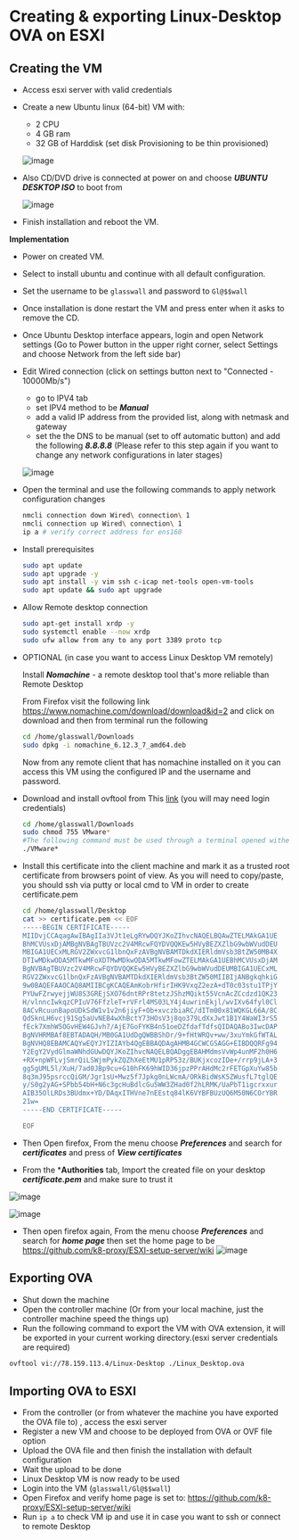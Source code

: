 # Creating & exporting Linux-Desktop OVA on ESXI



## Creating the VM

* Access esxi server with valid credentials 

* Create a new Ubuntu linux (64-bit) VM with:
  * 2 CPU
  * 4 GB ram 
  * 32 GB of Harddisk (set disk Provisioning to be thin provisioned) 

  ![image](https://user-images.githubusercontent.com/58347752/101004090-23006a00-3569-11eb-9052-1f5a9d3dbb99.png)

* Also CD/DVD drive is connected at power on and choose ***UBUNTU DESKTOP ISO*** to boot from

  ![image](https://user-images.githubusercontent.com/58347752/101005217-74a8f480-3569-11eb-8e7d-2fa83835c179.png)

* Finish installation and reboot the VM.

**Implementation**

* Power on created VM.

* Select to install ubuntu and continue with all default configuration.

* Set the username to be `glasswall` and password to `Gl@$$wall`

* Once installation is done restart the VM and press enter when it asks to remove the CD.

* Once Ubuntu Desktop interface appears, login and open Network settings (Go to Power button in the upper right corner, select Settings and choose Network from the left side bar)

* Edit Wired connection (click on settings button next to "Connected - 10000Mb/s")
  * go to IPV4 tab
  * set IPV4 method to be ***Manual*** 
  * add a valid IP address from the provided list, along with netmask and gateway
  * set the the DNS to be manual (set to off automatic button) and add the following ***8.8.8.8***  (Please refer to this step again if you want to change any network configurations in later stages)

  ![image](https://user-images.githubusercontent.com/58347752/101046373-a9c53f00-3589-11eb-8aea-c4e263d0c2ff.png)

* Open the terminal and use the following commands to apply network configuration changes

  ```bash
  nmcli connection down Wired\ connection\ 1
  nmcli connection up Wired\ connection\ 1
  ip a # verify correct address for ens160
  ```

* Install prerequisites 

  ```bash
  sudo apt update
  sudo apt upgrade -y
  sudo apt install -y vim ssh c-icap net-tools open-vm-tools
  sudo apt update && sudo apt upgrade
  ```

  
* Allow Remote desktop connection 

  ```bash
  sudo apt-get install xrdp -y
  sudo systemctl enable --now xrdp
  sudo ufw allow from any to any port 3389 proto tcp
  ```

* OPTIONAL (in case you want to access Linux Desktop VM remotely)

  Install ***Nomachine*** - a remote desktop tool that's more reliable than Remote Desktop

  ​From Firefox visit the following link https://www.nomachine.com/download/download&id=2 and click on download and then from terminal run the following

  ```bash
  cd /home/glasswall/Downloads
  sudo dpkg -i nomachine_6.12.3_7_amd64.deb
  ```
  
  ​Now from any remote client that has nomachine installed on it you can access this VM using the configured IP and the username and password.


* Download and install ovftool from This [link](https://download2.vmware.com/software/vmtools/1105/VMware-ovftool-4.4.0-15722219-lin.x86_64.bundle?HashKey=0ae0062f8101b853e7c677c183820f4a&params=%7B%22custnumber%22%3A%22dEBkaHdlamUqZQ%3D%3D%22%2C%22sourcefilesize%22%3A%2238.57+MB%22%2C%22dlgcode%22%3A%22OVFTOOL440%22%2C%22languagecode%22%3A%22en%22%2C%22source%22%3A%22BETA%22%2C%22downloadtype%22%3A%22manual%22%2C%22eula%22%3A%22N%22%2C%22downloaduuid%22%3A%226a50c45a-8320-489a-89cd-caba573f7462%22%2C%22purchased%22%3A%22N%22%2C%22dlgtype%22%3A%22Drivers+%26+Tools%22%2C%22productversion%22%3A%224.4.0%22%7D&AuthKey=1607006924_f313c8fb4e891f142ef8ac5a6180cd63) (you will may need login credentials)

  ```bash
  cd /home/glasswall/Downloads
  sudo chmod 755 VMware*
  #The following command must be used through a terminal opened withen the graphical user interface (A pop up window will be shown)
  ./VMware*
  ```

* Install this certificate into the client machine and mark it as a trusted root certificate from browsers point of view. As you will need to copy/paste, you should ssh via putty or local cmd to VM in order to create certificate.pem

  ```bash
  cd /home/glasswall/Desktop
  cat >> certificate.pem << EOF
  -----BEGIN CERTIFICATE-----
  MIIDvjCCAqagAwIBAgIIa3VJt1eLgRYwDQYJKoZIhvcNAQELBQAwZTELMAkGA1UE
  BhMCVUsxDjAMBgNVBAgTBUVzc2V4MRcwFQYDVQQKEw5HVyBEZXZlbG9wbWVudDEU
  MBIGA1UECxMLRGV2ZWxvcG1lbnQxFzAVBgNVBAMTDkdXIERldmVsb3BtZW50MB4X
  DTIwMDkwODA5MTkwMFoXDTMwMDkwODA5MTkwMFowZTELMAkGA1UEBhMCVUsxDjAM
  BgNVBAgTBUVzc2V4MRcwFQYDVQQKEw5HVyBEZXZlbG9wbWVudDEUMBIGA1UECxML
  RGV2ZWxvcG1lbnQxFzAVBgNVBAMTDkdXIERldmVsb3BtZW50MIIBIjANBgkqhkiG
  9w0BAQEFAAOCAQ8AMIIBCgKCAQEAmKobrHfirIHK9VxqZ2ezA+dT0c03stu1TPjY
  PYUwFZrwyejjWU8S3GREjSXO76dntRPr8tetzJShzMQikt55VcnAcZCcdzd1QK23
  H/vlnncIwkqzCPIuV76FfzleT+rVFrl4MS03LY4j4uwrinEkjl/wvIXv64fyl0Cl
  8ACvRcuunBapoUDkSdW1v1v2n6jiyF+Ob+xvczbiaRC/dITm00x81WQKGL66A/8C
  QdSknLH6vcj91Sg5aUvNEB4wXhBctY73HOsV3j8qo379LdXxJwt1B1Y4WaWI3rS5
  fEck7XmhW5OGvHEW4GJvh7/AjE7GoFYKB4n51oeDZfdafTdfsQIDAQABo3IwcDAP
  BgNVHRMBAf8EBTADAQH/MB0GA1UdDgQWBBShDr/9+fHtWRQv+ww/3xuYmkGfWTAL
  BgNVHQ8EBAMCAQYwEQYJYIZIAYb4QgEBBAQDAgAHMB4GCWCGSAGG+EIBDQQRFg94
  Y2EgY2VydGlmaWNhdGUwDQYJKoZIhvcNAQELBQADggEBAHMdmsVvWp4unMF2h0H6
  +RX+npWFLvjSmrQiLSWjmPykZQZhXeEtMU1pRP53z/BUKjxcozIDe+/rrp9jLA+3
  gg5gUML5l/XuH/7ad0JBp9cu+G10hFK69hWID36jpzPPrAHdMc2rFETGpXuYw85b
  8q3mJ95psrccQiGM/Jgr1sU+Mwz5f7Jpkg0nLWcmA/ORkBidWsK5ZWusfL7tglQE
  y/S0g2yAG+SPbb54bH+N6c3gcHuBdlcGu5WW3ZHad0f2hLRMK/UaPbT1igcrxxur
  AIB35OlLRDs3BUdmx+YD/DAqxITHVne7nEEstq84lK6VYBFBUzUQ6M50N6COrYBR
  21w=
  -----END CERTIFICATE-----
  
  EOF
  ```

* Then Open firefox, From the menu choose ***Preferences*** and search for ***certificates*** and press of ***View certificates*** 

* From the ***Authorities** tab, Import the created file on your desktop ***certificate.pem*** and make sure to trust it

![image](https://user-images.githubusercontent.com/58347752/101023030-de7dca00-357a-11eb-8335-78de7f89aee1.png)

![image](https://user-images.githubusercontent.com/58347752/101023218-21d83880-357b-11eb-9059-1911dd0b410d.png)

* Then open firefox again, From the menu choose ***Preferences*** and search for ***home page*** then set the home page to be https://github.com/k8-proxy/ESXI-setup-server/wiki
  ![image](https://user-images.githubusercontent.com/58347752/101022000-6ebb0f80-3579-11eb-964f-fccd2afea757.png)


## Exporting OVA

* Shut down the machine 
* Open the controller machine (Or from your local machine, just the controller machine speed the things up)
* Run the following command to export the VM with OVA extension, it will be exported in your current working directory.(esxi server credentials are required)

```bash
ovftool vi://78.159.113.4/Linux-Desktop ./Linux_Desktop.ova 
```

## Importing OVA to ESXI

* From the controller (or from whatever the machine you have exported the OVA file to) , access the esxi server
*  Register a new VM and choose to be deployed from OVA or OVF file option
* Upload the OVA file and then finish the installation with default configuration
* Wait the upload to be done
* Linux Desktop VM is now ready to be used
* Login into the VM (`glasswall/Gl@$$wall`)
* Open Firefox and verify home page is set to: https://github.com/k8-proxy/ESXI-setup-server/wiki
* Run `ip a` to check VM ip and use it in case you want to ssh or connect to remote Desktop
